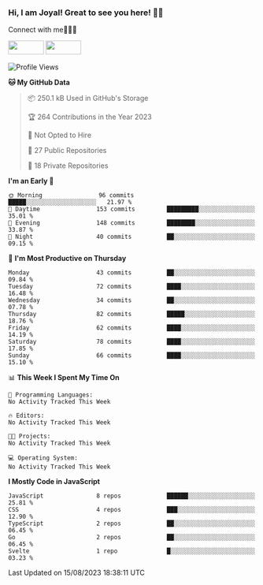 ### Hi, I am Joyal! Great to see you here! 👨‍💻

Connect with me🧑🏼‍💻

[<img src="https://img.shields.io/badge/--twitter?label=Twitter&logo=Twitter&style=social"  width="72px" height="28px">](https://twitter.com/joyalDev) [<img src="https://img.shields.io/badge/--linkedin?label=LinkedIn&logo=LinkedIn&style=social"  width="72px" height="28px">](https://www.linkedin.com/in/joyal-raphel-588760191/)



<!--START_SECTION:waka-->
![Profile Views](http://img.shields.io/badge/Profile%20Views-0-blue)

**🐱 My GitHub Data** 

> 📦 250.1 kB Used in GitHub's Storage 
 > 
> 🏆 264 Contributions in the Year 2023
 > 
> 🚫 Not Opted to Hire
 > 
> 📜 27 Public Repositories 
 > 
> 🔑 18 Private Repositories 
 > 
**I'm an Early 🐤** 

```text
🌞 Morning                96 commits          █████░░░░░░░░░░░░░░░░░░░░   21.97 % 
🌆 Daytime                153 commits         █████████░░░░░░░░░░░░░░░░   35.01 % 
🌃 Evening                148 commits         ████████░░░░░░░░░░░░░░░░░   33.87 % 
🌙 Night                  40 commits          ██░░░░░░░░░░░░░░░░░░░░░░░   09.15 % 
```
📅 **I'm Most Productive on Thursday** 

```text
Monday                   43 commits          ██░░░░░░░░░░░░░░░░░░░░░░░   09.84 % 
Tuesday                  72 commits          ████░░░░░░░░░░░░░░░░░░░░░   16.48 % 
Wednesday                34 commits          ██░░░░░░░░░░░░░░░░░░░░░░░   07.78 % 
Thursday                 82 commits          █████░░░░░░░░░░░░░░░░░░░░   18.76 % 
Friday                   62 commits          ████░░░░░░░░░░░░░░░░░░░░░   14.19 % 
Saturday                 78 commits          ████░░░░░░░░░░░░░░░░░░░░░   17.85 % 
Sunday                   66 commits          ████░░░░░░░░░░░░░░░░░░░░░   15.10 % 
```


📊 **This Week I Spent My Time On** 

```text
💬 Programming Languages: 
No Activity Tracked This Week

🔥 Editors: 
No Activity Tracked This Week

🐱‍💻 Projects: 
No Activity Tracked This Week

💻 Operating System: 
No Activity Tracked This Week
```

**I Mostly Code in JavaScript** 

```text
JavaScript               8 repos             ██████░░░░░░░░░░░░░░░░░░░   25.81 % 
CSS                      4 repos             ███░░░░░░░░░░░░░░░░░░░░░░   12.90 % 
TypeScript               2 repos             ██░░░░░░░░░░░░░░░░░░░░░░░   06.45 % 
Go                       2 repos             ██░░░░░░░░░░░░░░░░░░░░░░░   06.45 % 
Svelte                   1 repo              █░░░░░░░░░░░░░░░░░░░░░░░░   03.23 % 
```




 Last Updated on 15/08/2023 18:38:11 UTC
<!--END_SECTION:waka-->
